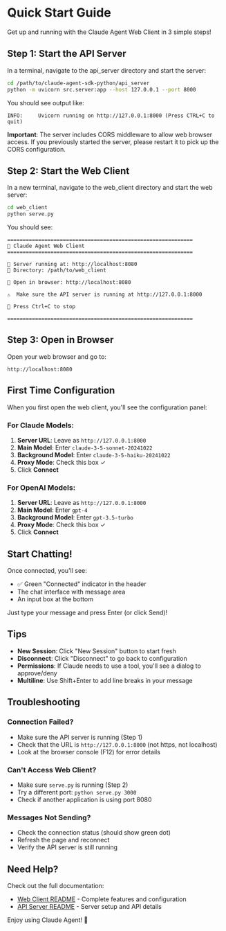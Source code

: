 # Quick Start Guide

Get up and running with the Claude Agent Web Client in 3 simple steps!

## Step 1: Start the API Server

In a terminal, navigate to the api_server directory and start the server:

```bash
cd /path/to/claude-agent-sdk-python/api_server
python -m uvicorn src.server:app --host 127.0.0.1 --port 8000
```

You should see output like:
```
INFO:     Uvicorn running on http://127.0.0.1:8000 (Press CTRL+C to quit)
```

**Important**: The server includes CORS middleware to allow web browser access. If you previously started the server, please restart it to pick up the CORS configuration.

## Step 2: Start the Web Client

In a new terminal, navigate to the web_client directory and start the web server:

```bash
cd web_client
python serve.py
```

You should see:
```
============================================================
🚀 Claude Agent Web Client
============================================================

📡 Server running at: http://localhost:8080
📂 Directory: /path/to/web_client

🔗 Open in browser: http://localhost:8080

⚠️  Make sure the API server is running at http://127.0.0.1:8000

🛑 Press Ctrl+C to stop

============================================================
```

## Step 3: Open in Browser

Open your web browser and go to:
```
http://localhost:8080
```

## First Time Configuration

When you first open the web client, you'll see the configuration panel:

### For Claude Models:
1. **Server URL**: Leave as `http://127.0.0.1:8000`
2. **Main Model**: Enter `claude-3-5-sonnet-20241022`
3. **Background Model**: Enter `claude-3-5-haiku-20241022`
4. **Proxy Mode**: Check this box ✓
5. Click **Connect**

### For OpenAI Models:
1. **Server URL**: Leave as `http://127.0.0.1:8000`
2. **Main Model**: Enter `gpt-4`
3. **Background Model**: Enter `gpt-3.5-turbo`
4. **Proxy Mode**: Check this box ✓
5. Click **Connect**

## Start Chatting!

Once connected, you'll see:
- ✅ Green "Connected" indicator in the header
- The chat interface with message area
- An input box at the bottom

Just type your message and press Enter (or click Send)!

## Tips

- **New Session**: Click "New Session" button to start fresh
- **Disconnect**: Click "Disconnect" to go back to configuration
- **Permissions**: If Claude needs to use a tool, you'll see a dialog to approve/deny
- **Multiline**: Use Shift+Enter to add line breaks in your message

## Troubleshooting

### Connection Failed?
- Make sure the API server is running (Step 1)
- Check that the URL is `http://127.0.0.1:8000` (not https, not localhost)
- Look at the browser console (F12) for error details

### Can't Access Web Client?
- Make sure `serve.py` is running (Step 2)
- Try a different port: `python serve.py 3000`
- Check if another application is using port 8080

### Messages Not Sending?
- Check the connection status (should show green dot)
- Refresh the page and reconnect
- Verify the API server is still running

## Need Help?

Check out the full documentation:
- [Web Client README](README.md) - Complete features and configuration
- [API Server README](../README.md) - Server setup and API details

Enjoy using Claude Agent! 🎉
